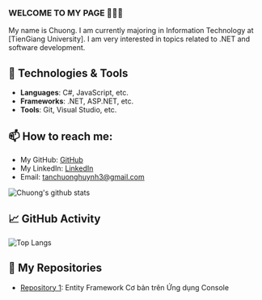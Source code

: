 ### WELCOME TO MY PAGE 👋👋👋
My name is Chuong. I am currently majoring in Information Technology at [TienGiang University]. I am very interested in topics related to .NET and software development.

## 🔧 Technologies & Tools
- **Languages**: C#, JavaScript, etc.
- **Frameworks**: .NET, ASP.NET, etc.
- **Tools**: Git, Visual Studio, etc.

## 📫 How to reach me:
- My GitHub: [GitHub](https://github.com/jin3107/) 
- My LinkedIn: [LinkedIn](https://www.linkedin.com/in/huynh-chuong-7b80242b2/)
- Email: tanchuonghuynh3@gmail.com

![Chuong's github stats](https://github-readme-stats.vercel.app/api?username=jin3107&show_icons=true&theme=tokyonight&hide=stars)

## 📈 GitHub Activity
![Top Langs](https://github-readme-stats.vercel.app/api/top-langs/?username=jin3107&layout=compact&theme=tokyonight)

## 📂 My Repositories
- [Repository 1](https://github.com/jin3107/EFCoreTutorialsConsole): Entity Framework Cơ bản trên Ứng dụng Console
